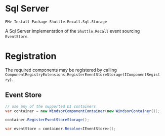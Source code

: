 # Sql Server

```
PM> Install-Package Shuttle.Recall.Sql.Storage
```

A Sql Server implementation of the `Shuttle.Recall` event sourcing `EventStore`.

# Registration

The required components may be registered by calling `ComponentRegistryExtensions.RegisterEventStoreStorage(IComponentRegistry)`.

## Event Store

``` c#
// use any of the supported DI containers
var container = new WindsorComponentContainer(new WindsorContainer());

container.RegisterEventStoreStorage();

var eventStore = container.Resolve<IEventStore>();
```


